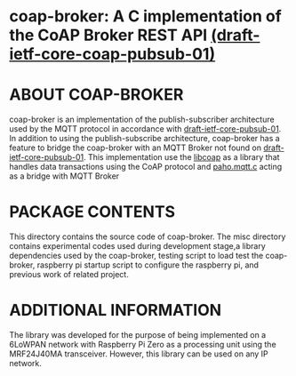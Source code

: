 # coap-broker: A C implementation of the CoAP Broker REST API [(draft-ietf-core-coap-pubsub-01)](https://tools.ietf.org/html/draft-ietf-core-coap-pubsub-01)

ABOUT COAP-BROKER
=============

coap-broker is an implementation of the publish-subscriber architecture used by the MQTT protocol in accordance with [draft-ietf-core-pubsub-01](https://tools.ietf.org/html/draft-ietf-core-coap-pubsub-01). In addition to using the publish-subscribe architecture, coap-broker has a feature to bridge the coap-broker with an MQTT Broker not found on [draft-ietf-core-pubsub-01](https://tools.ietf.org/html/draft-ietf-core-coap-pubsub-01). This implementation use the [libcoap](https://libcoap.net/) as a library that handles data transactions using the CoAP protocol and [paho.mqtt.c](https://Github.com/eclipse/paho.mqtt.c) acting as a bridge with MQTT Broker

PACKAGE CONTENTS
================

This directory contains the source code of coap-broker. The misc directory contains experimental codes used during development stage,a library dependencies used by the coap-broker, testing script to load test the coap-broker, raspberry pi startup script to configure the raspberry pi, and previous work of related project. 


ADDITIONAL INFORMATION
======================

The library was developed for the purpose of being implemented on a 6LoWPAN network with Raspberry Pi Zero as a processing unit using the MRF24J40MA transceiver. However, this library can be used on any IP network.
